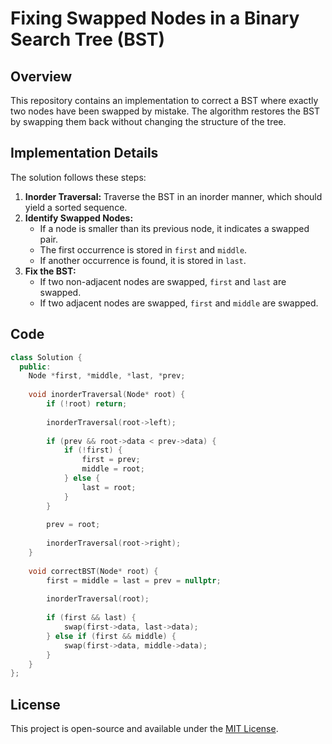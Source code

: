 # Fixing Swapped Nodes in a Binary Search Tree (BST)

## Overview
This repository contains an implementation to correct a BST where exactly two nodes have been swapped by mistake. The algorithm restores the BST by swapping them back without changing the structure of the tree.

## Implementation Details
The solution follows these steps:
1. **Inorder Traversal:** Traverse the BST in an inorder manner, which should yield a sorted sequence.
2. **Identify Swapped Nodes:**
   - If a node is smaller than its previous node, it indicates a swapped pair.
   - The first occurrence is stored in `first` and `middle`.
   - If another occurrence is found, it is stored in `last`.
3. **Fix the BST:**
   - If two non-adjacent nodes are swapped, `first` and `last` are swapped.
   - If two adjacent nodes are swapped, `first` and `middle` are swapped.

## Code
```cpp
class Solution {
  public:
    Node *first, *middle, *last, *prev;
    
    void inorderTraversal(Node* root) {
        if (!root) return;
        
        inorderTraversal(root->left);
        
        if (prev && root->data < prev->data) {
            if (!first) {
                first = prev;
                middle = root;
            } else {
                last = root;
            }
        }
        
        prev = root;
        
        inorderTraversal(root->right);
    }
    
    void correctBST(Node* root) {
        first = middle = last = prev = nullptr;
        
        inorderTraversal(root);
        
        if (first && last) {
            swap(first->data, last->data);
        } else if (first && middle) {
            swap(first->data, middle->data);
        }
    }
};
```

## License
This project is open-source and available under the [MIT License](LICENSE).
